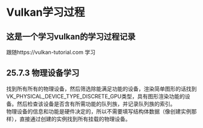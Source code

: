 # Vulkan学习过程
## 这是一个学习vulkan的学习过程记录
跟随https://vulkan-tutorial.com 学习
## 25.7.3 物理设备学习
找到所有所有的物理设备，然后筛选除能满足功能的设备，渲染简单图形的话找到VK_PHYSICAL_DEVICE_TYPE_DISCRETE_GPU类型，具有图形渲染功能的设备。然后检查该设备是否含有所需功能的队列族，并记录队列族的索引。
<br>物理设备的信息和功能是硬件决定的，所以不需要填写结构体数据（像创建实例那样），直接通过创建的实例找到所有挂载的物理设备。
